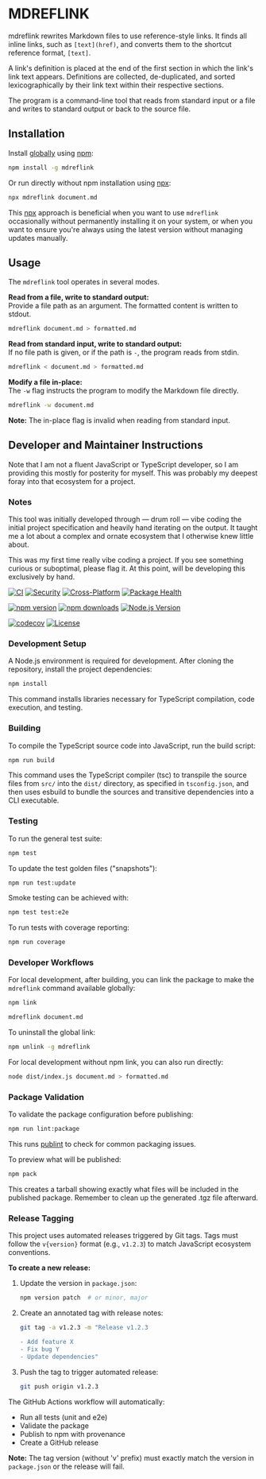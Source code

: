 # MDREFLINK

mdreflink rewrites Markdown files to use reference-style links. It finds all
inline links, such as `[text](href)`, and converts them to the shortcut
reference format, `[text]`.

A link's definition is placed at the end of the first section in which the
link's link text appears. Definitions are collected, de-duplicated, and sorted
lexicographically by their link text within their respective sections.

The program is a command-line tool that reads from standard input or a file
and writes to standard output or back to the source file.

## Installation

Install [globally] using [npm]:

```bash
npm install -g mdreflink
```

Or run directly without npm installation using [npx]:

```bash
npx mdreflink document.md
```

This [npx] approach is beneficial when you want to use `mdreflink`
occasionally without permanently installing it on your system, or when you
want to ensure you're always using the latest version without managing
updates manually.

[globally]: https://docs.npmjs.com/downloading-and-installing-packages-globally
[npm]: https://docs.npmjs.com/
[npx]: https://docs.npmjs.com/cli/v10/commands/npx

## Usage

The `mdreflink` tool operates in several modes.

**Read from a file, write to standard output:**\
Provide a file path as an argument. The formatted content is written to
stdout.

```bash
mdreflink document.md > formatted.md
```

**Read from standard input, write to standard output:**\
If no file path is given, or if the path is `-`, the program reads from
stdin.

```bash
mdreflink < document.md > formatted.md
```

**Modify a file in-place:**\
The `-w` flag instructs the program to modify the Markdown file directly.

```bash
mdreflink -w document.md
```

**Note:** The in-place flag is invalid when reading from standard input.

## Developer and Maintainer Instructions

Note that I am not a fluent JavaScript or TypeScript developer, so I am
providing this mostly for posterity for myself.  This was probably my deepest
foray into that ecosystem for a project.

### Notes

This tool was initially developed through — drum roll — vibe coding the initial
project specification and heavily hand iterating on the output.  It taught me
a lot about a complex and ornate ecosystem that I otherwise knew little about.

This was my first time really vibe coding a project.  If you see something
curious or suboptimal, please flag it.  At this point, will be developing this
exclusively by hand.

[![CI](https://github.com/matttproud/mdreflink/actions/workflows/ci.yml/badge.svg)](https://github.com/matttproud/mdreflink/actions/workflows/ci.yml)
[![Security](https://github.com/matttproud/mdreflink/actions/workflows/security.yml/badge.svg)](https://github.com/matttproud/mdreflink/actions/workflows/security.yml)
[![Cross-Platform](https://github.com/matttproud/mdreflink/actions/workflows/compatibility.yml/badge.svg)](https://github.com/matttproud/mdreflink/actions/workflows/compatibility.yml)
[![Package Health](https://github.com/matttproud/mdreflink/actions/workflows/package-check.yml/badge.svg)](https://github.com/matttproud/mdreflink/actions/workflows/package-check.yml)

[![npm version](https://badge.fury.io/js/mdreflink.svg)](https://badge.fury.io/js/mdreflink)
[![npm downloads](https://img.shields.io/npm/dm/mdreflink.svg)](https://www.npmjs.com/package/mdreflink)
[![Node.js Version](https://img.shields.io/node/v/mdreflink)](https://nodejs.org/)

[![codecov](https://codecov.io/gh/matttproud/mdreflink/branch/main/graph/badge.svg)](https://codecov.io/gh/matttproud/mdreflink)
[![License](https://img.shields.io/badge/License-Apache%202.0-blue.svg)](https://opensource.org/licenses/Apache-2.0)

### Development Setup

A Node.js environment is required for development. After cloning the
repository, install the project dependencies:

```bash
npm install
```

This command installs libraries necessary for TypeScript compilation,
code execution, and testing.

### Building

To compile the TypeScript source code into JavaScript, run the build
script:

```bash
npm run build
```

This command uses the TypeScript compiler (tsc) to transpile the source
files from `src/` into the `dist/` directory, as specified in
`tsconfig.json`, and then uses esbuild to bundle the sources and transitive
dependencies into a CLI executable.

### Testing

To run the general test suite:

```bash
npm test
```

To update the test golden files ("snapshots"):

```bash
npm run test:update
```

Smoke testing can be achieved with:

```bash
npm test test:e2e
```

To run tests with coverage reporting:

```bash
npm run coverage
```

### Developer Workflows

For local development, after building, you can link the package to make
the `mdreflink` command available globally:

```bash
npm link
```

```bash
mdreflink document.md
```

To uninstall the global link:

```bash
npm unlink -g mdreflink
```

For local development without npm link, you can also run directly:

```bash
node dist/index.js document.md > formatted.md
```

### Package Validation

To validate the package configuration before publishing:

```bash
npm run lint:package
```

This runs [publint] to check for common packaging issues.

To preview what will be published:

```bash
npm pack
```

This creates a tarball showing exactly what files will be included in the
published package. Remember to clean up the generated .tgz file
afterward.

### Release Tagging

This project uses automated releases triggered by Git tags. Tags must follow the `v{version}` format (e.g., `v1.2.3`) to match JavaScript ecosystem conventions.

**To create a new release:**

1. Update the version in `package.json`:
   ```bash
   npm version patch  # or minor, major
   ```

2. Create an annotated tag with release notes:
   ```bash
   git tag -a v1.2.3 -m "Release v1.2.3

   - Add feature X
   - Fix bug Y  
   - Update dependencies"
   ```

3. Push the tag to trigger automated release:
   ```bash
   git push origin v1.2.3
   ```

The GitHub Actions workflow will automatically:
- Run all tests (unit and e2e)
- Validate the package
- Publish to npm with provenance
- Create a GitHub release

**Note:** The tag version (without 'v' prefix) must exactly match the version in `package.json` or the release will fail.

[publint]: https://publint.dev/
